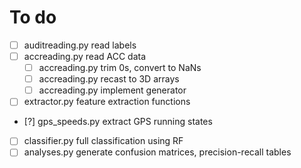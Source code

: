 # To do

- [ ] auditreading.py read labels
- [ ] accreading.py read ACC data
    - [ ] accreading.py trim 0s, convert to NaNs
    - [ ] accreading.py recast to 3D arrays
    - [ ] accreading.py implement generator
- [ ] extractor.py feature extraction functions
- [?] gps_speeds.py extract GPS running states
- [ ] classifier.py full classification using RF
- [ ] analyses.py generate confusion matrices, precision-recall tables
